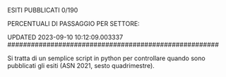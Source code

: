ESITI PUBBLICATI 0/190 

PERCENTUALI DI PASSAGGIO PER SETTORE:

UPDATED 2023-09-10 10:12:09.003337
###################################################### 

Si tratta di un semplice script in python per controllare quando sono pubblicati gli esiti (ASN 2021, sesto quadrimestre).

